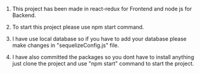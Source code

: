 1. This project has been made in react-redux for Frontend and node js for Backend.

2. To start this project please use npm start command.

3. I have use local database so if you have to add your database please make changes in "sequelizeConfig.js" file.

4. I have also committed the packages so you dont have to install anything just clone the project and use "npm start" command to start the project.
